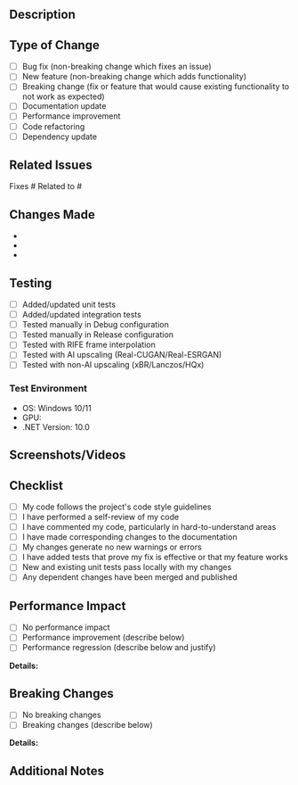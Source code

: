 ## Description
<!-- Provide a brief description of the changes in this PR -->

## Type of Change
<!-- Mark the relevant option with an 'x' -->

- [ ] Bug fix (non-breaking change which fixes an issue)
- [ ] New feature (non-breaking change which adds functionality)
- [ ] Breaking change (fix or feature that would cause existing functionality to not work as expected)
- [ ] Documentation update
- [ ] Performance improvement
- [ ] Code refactoring
- [ ] Dependency update

## Related Issues
<!-- Link to related issues using #issue_number -->

Fixes #
Related to #

## Changes Made
<!-- Provide a detailed list of changes -->

-
-
-

## Testing
<!-- Describe the testing you performed -->

- [ ] Added/updated unit tests
- [ ] Added/updated integration tests
- [ ] Tested manually in Debug configuration
- [ ] Tested manually in Release configuration
- [ ] Tested with RIFE frame interpolation
- [ ] Tested with AI upscaling (Real-CUGAN/Real-ESRGAN)
- [ ] Tested with non-AI upscaling (xBR/Lanczos/HQx)

### Test Environment
- OS: Windows 10/11
- GPU:
- .NET Version: 10.0

## Screenshots/Videos
<!-- If applicable, add screenshots or videos to demonstrate the changes -->

## Checklist
<!-- Mark completed items with an 'x' -->

- [ ] My code follows the project's code style guidelines
- [ ] I have performed a self-review of my code
- [ ] I have commented my code, particularly in hard-to-understand areas
- [ ] I have made corresponding changes to the documentation
- [ ] My changes generate no new warnings or errors
- [ ] I have added tests that prove my fix is effective or that my feature works
- [ ] New and existing unit tests pass locally with my changes
- [ ] Any dependent changes have been merged and published

## Performance Impact
<!-- Describe any performance implications of your changes -->

- [ ] No performance impact
- [ ] Performance improvement (describe below)
- [ ] Performance regression (describe below and justify)

**Details:**


## Breaking Changes
<!-- If this PR introduces breaking changes, describe them here -->

- [ ] No breaking changes
- [ ] Breaking changes (describe below)

**Details:**


## Additional Notes
<!-- Any additional information that reviewers should know -->
